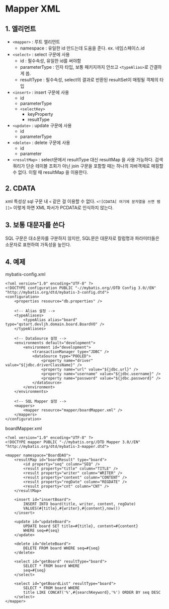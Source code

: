 # Mapper XML
## 1. 엘리먼트
* `<mapper>` : 루트 엘리먼트
    * namespace : 유일한 id 만드는데 도움을 준다. ex. 네임스페이스.id
* `<select>` : select 구문에 사용
    * id : 필수속성, 유일한 id를 써야함
    * parameterType : 인자 타입, 보통 패키지까지 안쓰고 `<typeAlias>`로 간결하게 씀.
    * resultType : 필수속성, select의 결과로 반환된 resultSet이 매핑될 객체의 타입
* `<insert>` : insert 구문에 사용
    * id
    * parameterType
    * `<selectKey>`
        * keyProperty
        * resultType
* `<update>` : update 구문에 사용
    * id
    * parameterType
* `<delete>` : delete 구문에 사용
    * id
    * parameter
* `<resultMap>` : select문에서 resultType 대신 resultMap 을 사용 가능하다. 검색 쿼리가 단순 테이블 조회가 아닌 join 구문을 포함할 때는 하나의 자바객체로 매핑할 수 없다. 이럴 때 resultMap 을 이용한다.

## 2. CDATA
xml 특성상 sql 구문 내 `<` 같은 걸 이용할 수 없다. `<![CDATA[ 여기에 문자열을 쓰면 됌 ]]>` 이렇게 하면 XML 파서가 PCDATA로 인식하지 않는다.

## 3. 보통 대문자를 쓴다
SQL 구문은 대소문자를 구분하지 않지만, SQL문은 대문자로 칼럼명과 파라미터들은 소문자로 표현하여 가독성을 높인다.

## 4. 예제
mybatis-config.xml

    <?xml version="1.0" encoding="UTF-8" ?>
    <!DOCTYPE configuration PUBLIC "-//mybatis.org//DTD Config 3.0//EN" "http://mybatis.org/dtd/mybatis-3-config.dtd">
    <configuration>
        <properties resource="db.properties" />
        
        <!-- Alias 설정 -->
        <typeAliases>
            <typeAlias alias="board" type="qstart.devljh.domain.board.BoardVO" />
        </typeAliases>
        
        <!-- DataSource 설정 -->
        <environments default="development">
            <environment id="development">
                <transactionManager type="JDBC" />
                <dataSource type="POOLED">
                    <property name="driver" value="${jdbc.driverClassName}" />
                    <property name="url" value="${jdbc.url}" />
                    <property name="username" value="${jdbc.username}" />
                    <property name="password" value="${jdbc.password}" />
                </dataSource>
            </environment>
        </environments>
        
        <!-- SQL Mapper 설정 -->
        <mappers>
            <mapper resource="mapper/boardMapper.xml" />
        </mappers>
    </configuration>

boardMapper.xml

    <?xml version="1.0" encoding="UTF-8" ?>
    <!DOCTYPE mapper PUBLIC "-//mybatis.org//DTD Mapper 3.0//EN"
    "http://mybatis.org/dtd/mybatis-3-mapper.dtd">

    <mapper namespace="BoardDAO">
        <resultMap id="boardResult" type="board">
            <id property="seq" column="SEQ" />
            <result property="title" column="TITLE" />
            <result property="writer" column="WRITER" />
            <result property="content" column="CONTENT" />
            <result property="regDate" column="REGDATE" />
            <result property="cnt" column="CNT" />
        </resultMap>
        
        <insert id="insertBoard">
            INSERT INTO board(title, writer, content, regDate)
            VALUES(#{title},#{writer},#{content},now())
        </insert>

        <update id="updateBoard">
            UPDATE board SET title=#{title}, content=#{content}
            WHERE seq=#{seq}
        </update>

        <delete id="deleteBoard">
            DELETE FROM board WHERE seq=#{seq}
        </delete>

        <select id="getBoard" resultType="board">
            SELECT * FROM board WHERE
            seq=#{seq}
        </select>

        <select id="getBoardList" resultType="board">
            SELECT * FROM board WHERE
            title LIKE CONCAT('%',#{searchKeyword},'%') ORDER BY seq DESC
        </select>
    </mapper>